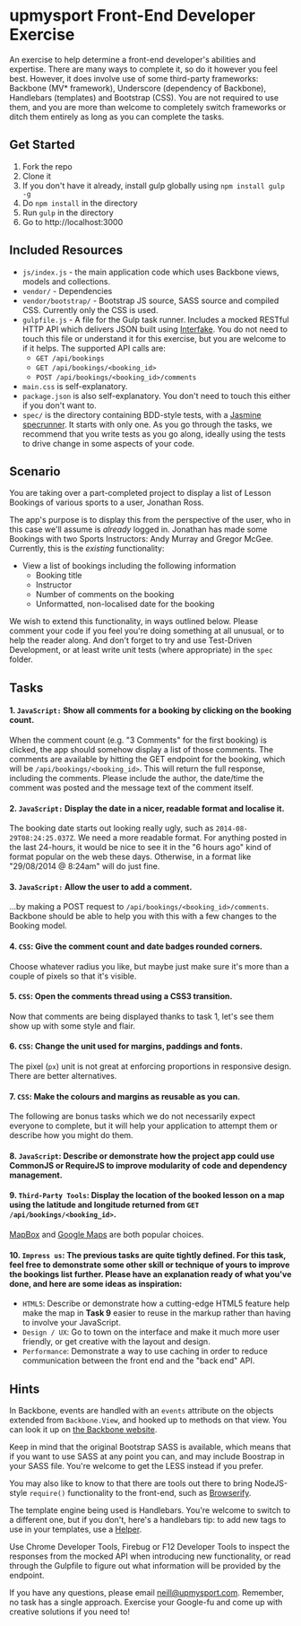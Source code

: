 upmysport Front-End Developer Exercise
======================================

An exercise to help determine a front-end developer's abilities and expertise. There are many ways to complete it, so do it however you feel best. However, it does involve use of some third-party frameworks: Backbone (MV* framework), Underscore (dependency of Backbone), Handlebars (templates) and Bootstrap (CSS). You are not required to use them, and you are more than welcome to completely switch frameworks or ditch them entirely as long as you can complete the tasks.

## Get Started

1. Fork the repo
2. Clone it
3. If you don't have it already, install gulp globally using `npm install gulp -g`
4. Do `npm install` in the directory
5. Run `gulp` in the directory
6. Go to http://localhost:3000

## Included Resources

* `js/index.js` - the main application code which uses Backbone views, models and collections.
* `vendor/` - Dependencies
* `vendor/bootstrap/` - Bootstrap JS source, SASS source and compiled CSS. Currently only the CSS is used.
* `gulpfile.js` - A file for the Gulp task runner. Includes a mocked RESTful HTTP API which delivers JSON built using [Interfake](https://github.com/basicallydan/interfake). You do not need to touch this file or understand it for this exercise, but you are welcome to if it helps. The supported API calls are:
  * `GET /api/bookings`
  * `GET /api/bookings/<booking_id>`
  * `POST /api/bookings/<booking_id>/comments`
* `main.css` is self-explanatory.
* `package.json` is also self-explanatory. You don't need to touch this either if you don't want to.
* `spec/` is the directory containing BDD-style tests, with a [Jasmine specrunner](http://jasmine.github.io). It starts with only one. As you go through the tasks, we recommend that you write tests as you go along, ideally using the tests to drive change in some aspects of your code.

## Scenario

You are taking over a part-completed project to display a list of Lesson Bookings of various sports to a user, Jonathan Ross.

The app's purpose is to display this from the perspective of the user, who in this case we'll assume is *already* logged in. Jonathan has made some Bookings with two Sports Instructors: Andy Murray and Gregor McGee. Currently, this is the *existing* functionality:

* View a list of bookings including the following information
  * Booking title
  * Instructor
  * Number of comments on the booking
  * Unformatted, non-localised date for the booking

We wish to extend this functionality, in ways outlined below. Please comment your code if you feel you're doing something at all unusual, or to help the reader along. And don't forget to try and use Test-Driven Development, or at least write unit tests (where appropriate) in the `spec` folder.

## Tasks

#### 1. `JavaScript:` Show all comments for a booking by clicking on the booking count.

When the comment count (e.g. "3 Comments" for the first booking) is clicked, the app should somehow display a list of those comments. The comments are available by hitting the GET endpoint for the booking, which will be `/api/bookings/<booking_id>`. This will return the full response, including the comments. Please include the author, the date/time the comment was posted and the message text of the comment itself.

#### 2. `JavaScript:` Display the date in a nicer, readable format and localise it.

The booking date starts out looking really ugly, such as `2014-08-29T08:24:25.037Z`. We need a more readable format. For anything posted in the last 24-hours, it would be nice to see it in the "6 hours ago" kind of format popular on the web these days. Otherwise, in a format like "29/08/2014 @ 8:24am" will do just fine.

#### 3. `JavaScript:` Allow the user to add a comment.

...by making a POST request to `/api/bookings/<booking_id>/comments`. Backbone should be able to help you with this with a few changes to the Booking model.

#### 4. `CSS`: Give the comment count and date badges rounded corners.

Choose whatever radius you like, but maybe just make sure it's more than a couple of pixels so that it's visible.

#### 5. `CSS`: Open the comments thread using a CSS3 transition.

Now that comments are being displayed thanks to task 1, let's see them show up with some style and flair.

#### 6. `CSS`: Change the unit used for margins, paddings and fonts.

The pixel (`px`) unit is not great at enforcing proportions in responsive design. There are better alternatives.

#### 7. `CSS`: Make the colours and margins as reusable as you can.

The following are bonus tasks which we do not necessarily expect everyone to complete, but it will help your application to attempt them or describe how you might do them.

#### 8. `JavaScript`: Describe or demonstrate how the project app could use CommonJS or RequireJS to improve modularity of code and dependency management.

#### 9. `Third-Party Tools`: Display the location of the booked lesson on a map using the latitude and longitude returned from `GET /api/bookings/<booking_id>`.

[MapBox](http://mapbox.com) and [Google Maps](https://developers.google.com/maps/documentation/javascript/) are both popular choices.

#### 10. `Impress us`: The previous tasks are quite tightly defined.  For this task, feel free to demonstrate some other skill or technique of yours to improve the bookings list further.  Please have an explanation ready of what you've done, and here are some ideas as inspiration:

* `HTML5`: Describe or demonstrate how a cutting-edge HTML5 feature help make the map in **Task 9** easier to reuse in the markup rather than having to involve your JavaScript.
* `Design / UX`: Go to town on the interface and make it much more user friendly, or get creative with the layout and design.
* `Performance`: Demonstrate a way to use caching in order to reduce communication between the front end and the "back end" API.

## Hints

In Backbone, events are handled with an `events` attribute on the objects extended from `Backbone.View`, and hooked up to methods on that view. You can look it up on [the Backbone website](http://backbonejs.org/#View-extend).

Keep in mind that the original Bootstrap SASS is available, which means that if you want to use SASS at any point you can, and may include Boostrap in your SASS file. You're welcome to get the LESS instead if you prefer.

You may also like to know to that there are tools out there to bring NodeJS-style `require()` functionality to the front-end, such as [Browserify](http://browserify.org/).

The template engine being used is Handlebars. You're welcome to switch to a different one, but if you don't, here's a handlebars tip: to add new tags to use in your templates, use a [Helper](http://handlebarsjs.com/expressions.html#helpers).

Use Chrome Developer Tools, Firebug or F12 Developer Tools to inspect the responses from the mocked API when introducing new functionality, or read through the Gulpfile to figure out what information will be provided by the endpoint.

If you have any questions, please email neill@upmysport.com. Remember, no task has a single approach. Exercise your Google-fu and come up with creative solutions if you need to!
